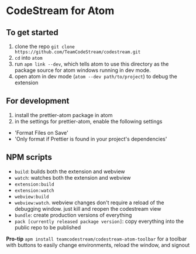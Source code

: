 # CodeStream for Atom

## To get started

1. clone the repo
   `git clone https://github.com/TeamCodeStream/codestream.git`
2. `cd` into `atom`
3. run `apm link --dev`, which tells atom to use this directory as the package source for atom windows running in dev mode.
4. open atom in dev mode (`atom --dev path/to/project`) to debug the extension

## For development

1. install the prettier-atom package in atom
2. in the settings for prettier-atom, enable the following settings

- 'Format Files on Save'
- 'Only format if Prettier is found in your project's dependencies'

## NPM scripts

- `build`: builds both the extension and webview
- `watch`: watches both the extension and webview
- `extension:build`
- `extension:watch`
- `webview:build`
- `webview:watch`. webview changes don't require a reload of the debugging window. just kill and reopen the codestream view
- `bundle`: create production versions of everything
- `pack [currently released package version]`: copy everything into the public repo to be published

**Pro-tip** `apm install teamcodestream/codestream-atom-toolbar` for a toolbar with buttons to easily change environments, reload the window, and signout
